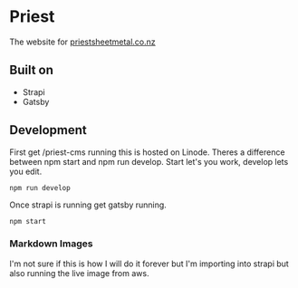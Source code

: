 # Priest

The website for [priestsheetmetal.co.nz](https://priestsheetmetal.co.nz)

## Built on

- Strapi
- Gatsby

## Development

First get /priest-cms running this is hosted on Linode.
Theres a difference between npm start and npm run develop. Start let's you work, develop lets you edit.

``` npm run develop ```

Once strapi is running get gatsby running.

``` npm start ```

### Markdown Images

I'm not sure if this is how I will do it forever but I'm importing into strapi but also running the live image from aws.
